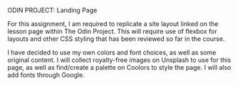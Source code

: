 ODIN PROJECT: Landing Page

For this assignment, I am required to replicate a site layout linked on the lesson page within The Odin Project.  This will require use of flexbox for layouts and other CSS styling that has been reviewed so far in the course.

I have decided to use my own colors and font choices, as well as some original content.  I will collect royalty-free images on Unsplash to use for this page, as well as find/create a palette on Coolors to style the page.  I will also add fonts through Google.